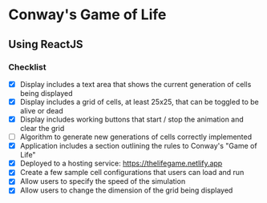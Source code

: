 # Conway's Game of Life
## Using ReactJS

### Checklist
- [x] Display includes a text area that shows the current generation of cells being displayed
- [x] Display includes a grid of cells, at least 25x25, that can be toggled to be alive or dead
- [x] Display includes working buttons that start / stop the animation and clear the grid
- [ ] Algorithm to generate new generations of cells correctly implemented
- [x] Application includes a section outlining the rules to Conway's "Game of Life"
- [x] Deployed to a hosting service: https://thelifegame.netlify.app
- [x] Create a few sample cell configurations that users can load and run
- [x] Allow users to specify the speed of the simulation
- [x] Allow users to change the dimension of the grid being displayed